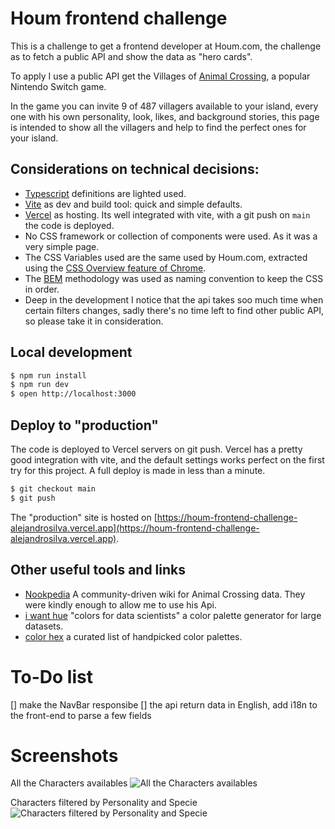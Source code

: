 # Houm frontend challenge

This is a challenge to get a frontend developer at Houm.com, the challenge as to fetch a public API and show the data as "hero cards".

To apply I use a public API get the Villages of [Animal Crossing](https://animal-crossing.com/es/), a popular Nintendo Switch game.

In the game you can invite 9 of 487 villagers available to your island, every one with his own personality, look, 
likes, and background stories, this page is intended to show all the villagers and help to find the perfect ones for
your island.

## Considerations on technical decisions:
- [Typescript](https://www.typescriptlang.org/) definitions are lighted used.
- [Vite](https://vitejs.dev/) as dev and build tool: quick and simple defaults.
- [Vercel](https://vercel.com) as hosting. Its well integrated with vite, with a git push on `main` the code is deployed.
- No CSS framework or collection of components were used. As it was a very simple page.
- The CSS Variables used are the same used by Houm.com, extracted using the [CSS Overview feature of Chrome](https://developer.chrome.com/docs/devtools/css-overview/).
- The [BEM](http://getbem.com/) methodology was used as naming convention to keep the CSS in order.
- Deep in the development I notice that the api takes soo much time when certain filters changes, sadly there's no time left 
to find other public API, so please take it in consideration.

## Local development
```bash
$ npm run install
$ npm run dev
$ open http://localhost:3000
```

## Deploy to "production"
The code is deployed to Vercel servers on git push. Vercel has a pretty good integration with vite, and the default
settings works perfect on the first try for this project. A full deploy is made in less than a minute.
```bash
$ git checkout main
$ git push
```

The "production" site is hosted on [https://houm-frontend-challenge-alejandrosilva.vercel.app](https://houm-frontend-challenge-alejandrosilva.vercel.app).

## Other useful tools and links
- [Nookpedia](https://nookipedia.com/wiki/Main_Page) A community-driven wiki for Animal Crossing data. They were kindly enough to allow me to use his Api. 
- [i want hue](https://medialab.github.io/iwanthue/) "colors for data scientists" a color palette generator for large datasets.
- [color hex](https://www.color-hex.com/color-palettes/?page=1) a curated list of handpicked color palettes.


# To-Do list
[] make the NavBar responsibe
[] the api return data in English, add i18n to the front-end to parse a few fields

# Screenshots

All the Characters availables
![All the Characters availables](https://user-images.githubusercontent.com/569481/167540544-6006d0fe-179d-498d-b803-fb201a73bfc2.png)

Characters filtered by Personality and Specie
![Characters filtered by Personality and Specie](https://user-images.githubusercontent.com/569481/167540535-675e81c1-d3d1-4820-a96d-2c9e5df8de51.png)
